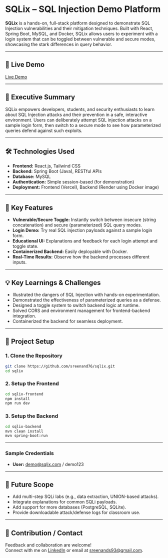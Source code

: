 # SQLix – SQL Injection Demo Platform

**SQLix** is a hands-on, full-stack platform designed to demonstrate SQL Injection vulnerabilities and their mitigation techniques. Built with React, Spring Boot, MySQL, and Docker, SQLix allows users to experiment with a login system that can be toggled between vulnerable and secure modes, showcasing the stark differences in query behavior.

---

## 🚀 Live Demo

[Live Demo](https://sqlix.vercel.app/)

---

## 🚀 Executive Summary

SQLix empowers developers, students, and security enthusiasts to learn about SQL Injection attacks and their prevention in a safe, interactive environment. Users can deliberately attempt SQL injection attacks on a sample login form, then switch to a secure mode to see how parameterized queries defend against such exploits.

---

## 🛠️ Technologies Used

- **Frontend:** React.js, Tailwind CSS
- **Backend:** Spring Boot (Java), RESTful APIs
- **Database:** MySQL
- **Authentication:** Simple session-based (for demonstration)
- **Deployment:** Frontend (Vercel), Backend (Render using Docker image)

---

## 🎯 Key Features

- **Vulnerable/Secure Toggle:** Instantly switch between insecure (string concatenation) and secure (parameterized) SQL query modes.
- **Login Demo:** Try real SQL injection payloads against a sample login form.
- **Educational UI:** Explanations and feedback for each login attempt and toggle state.
- **Containerized Backend:** Easily deployable with Docker.
- **Real-Time Results:** Observe how the backend processes different inputs.

---

## 💡 Key Learnings & Challenges

- Illustrated the dangers of SQL Injection with hands-on experimentation.
- Demonstrated the effectiveness of parameterized queries as a defense.
- Designed a toggle system to switch backend logic at runtime.
- Solved CORS and environment management for frontend-backend integration.
- Containerized the backend for seamless deployment.

---

## 📂 Project Setup

### 1. Clone the Repository
```bash
git clone https://github.com/sreenand76/sqlix.git
cd sqlix 
```
### 2. Setup the Frontend
```bash
cd sqlix-frontend
npm install
npm run dev
```
### 3. Setup the Backend
```bash
cd sqlix-backend
mvn clean install
mvn spring-boot:run
```
---

### Sample Credentials

- **User:** demo@sqlix.com / demo123

---

## 🔮 Future Scope

- Add multi-step SQLi labs (e.g., data extraction, UNION-based attacks).
- Integrate explanations for common SQLi payloads.
- Add support for more databases (PostgreSQL, SQLite).
- Provide downloadable attack/defense logs for classroom use.

---

## 🤝 Contribution / Contact

Feedback and collaboration are welcome!  
Connect with me on [LinkedIn](https://www.linkedin.com/in/sreenand-s-9b2716292/) or email at sreenands93@gmail.com.
